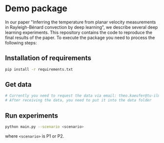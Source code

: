 # Demo package
In our paper "Inferring the temperature from planar velocity measurements in Rayleigh-Bénard convection by deep learning", we describe several deep learning experiments. This repository contains the code to reproduce the final results of the paper. To execute the package you need to process the following steps:

## Installation of requirements
```bash
pip install -r requirements.txt
```
## Get data
```bash
# Currently you need to request the data via email: theo.kaeufer@tu-ilmenau.de
# After receiving the data, you need to put it into the data folder
```

## Run experiments
```bash
python main.py --scenario <scenario>
```
where `<scenario>` is P1 or P2.
```
